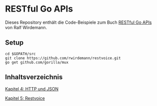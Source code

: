 # RESTful Go APIs

Dieses Repository enthält die Code-Beispiele zum Buch [RESTful Go APIs](https://www.amazon.de/RESTful-APIs-Implementierung-leichtgewichtiger-Hypermedia/dp/3446457097/ref=sr_1_1?ie=UTF8&qid=1549368669&sr=8-1&keywords=restful+go+apis) von Ralf Wirdemann.

## Setup
```
cd $GOPATH/src
git clone https://github.com/rwirdemann/restvoice.git
go get github.com/gorilla/mux
```

## Inhaltsverzeichnis
[Kapitel 4: HTTP und JSON](kapitel04/README.md)

[Kapitel 5: Restvoice](kapitel05/README.md)
